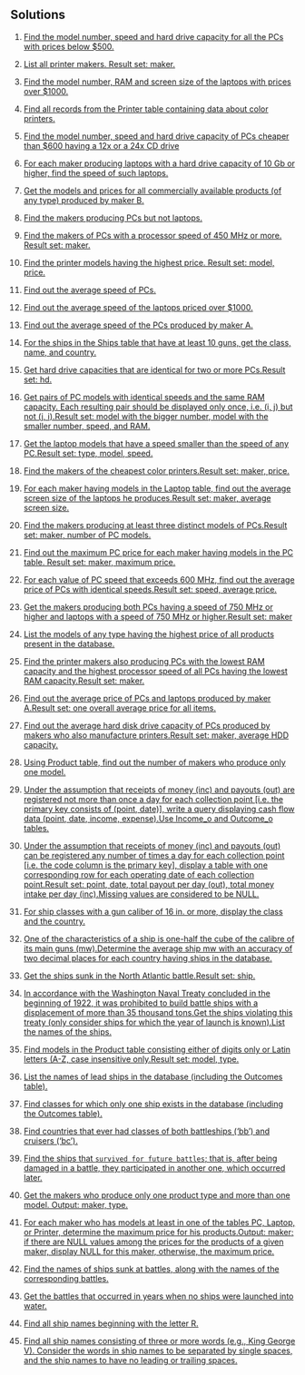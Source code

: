 
## Solutions

1. [Find the model number, speed and hard drive capacity for all the PCs with prices below $500.](./solutions/ex1.md)

2. [List all printer makers. Result set: maker.](./solutions/ex2.md)

3. [Find the model number, RAM and screen size of the laptops with prices over $1000.](./solutions/ex3.md)

4. [Find all records from the Printer table containing data about color printers.](./solutions/ex4.md)

5. [Find the model number, speed and hard drive capacity of PCs cheaper than $600 having a 12x or a 24x CD drive](./solutions/ex5.md)

6. [For each maker producing laptops with a hard drive capacity of 10 Gb or higher, find the speed of such laptops.](./solutions/ex6.md)

7. [Get the models and prices for all commercially available products (of any type) produced by maker B.](./solutions/ex7.md)

8. [Find the makers producing PCs but not laptops.](./solutions/ex8.md)

9. [Find the makers of PCs with a processor speed of 450 MHz or more. Result set: maker.](./solutions/ex9.md)

10. [Find the printer models having the highest price. Result set: model, price.](./solutions/ex10.md)

11. [Find out the average speed of PCs.](./solutions/ex11.md)

12. [Find out the average speed of the laptops priced over $1000.](./solutions/ex12.md)

13. [Find out the average speed of the PCs produced by maker A.](./solutions/ex13.md)

14. [For the ships in the Ships table that have at least 10 guns, get the class, name, and country.](./solutions/ex14.md)

15. [Get hard drive capacities that are identical for two or more PCs.Result set: hd.](./solutions/ex15.md)

16. [Get pairs of PC models with identical speeds and the same RAM capacity. Each resulting pair should be displayed only once, i.e. (i, j) but not (j, i).Result set: model with the bigger number, model with the smaller number, speed, and RAM.](./solutions/ex16.md)

17. [Get the laptop models that have a speed smaller than the speed of any PC.Result set: type, model, speed.](./solutions/ex17.md)

18. [Find the makers of the cheapest color printers.Result set: maker, price.](./solutions/ex18.md)

19. [For each maker having models in the Laptop table, find out the average screen size of the laptops he produces.Result set: maker, average screen size.](./solutions/ex19.md)

20. [Find the makers producing at least three distinct models of PCs.Result set: maker, number of PC models.](./solutions/ex20.md)

21. [Find out the maximum PC price for each maker having models in the PC table. Result set: maker, maximum price.](./solutions/ex21.md)

22. [For each value of PC speed that exceeds 600 MHz, find out the average price of PCs with identical speeds.Result set: speed, average price.](./solutions/ex22.md)

23. [Get the makers producing both PCs having a speed of 750 MHz or higher and laptops with a speed of 750 MHz or higher.Result set: maker](./solutions/ex23.md)

24. [List the models of any type having the highest price of all products present in the database.](./solutions/ex24.md)

25. [Find the printer makers also producing PCs with the lowest RAM capacity and the highest processor speed of all PCs having the lowest RAM capacity.Result set: maker.](./solutions/ex25.md)

26. [Find out the average price of PCs and laptops produced by maker A.Result set: one overall average price for all items.](./solutions/ex26.md)

27. [Find out the average hard disk drive capacity of PCs produced by makers who also manufacture printers.Result set: maker, average HDD capacity.](./solutions/ex27.md)

28. [Using Product table, find out the number of makers who produce only one model.](./solutions/ex28.md)

29. [Under the assumption that receipts of money (inc) and payouts (out) are registered not more than once a day for each collection point [i.e. the primary key consists of (point, date)], write a query displaying cash flow data (point, date, income, expense).Use Income_o and Outcome_o tables.](./solutions/ex29.md)

30. [Under the assumption that receipts of money (inc) and payouts (out) can be registered any number of times a day for each collection point [i.e. the code column is the primary key], display a table with one corresponding row for each operating date of each collection point.Result set: point, date, total payout per day (out), total money intake per day (inc).Missing values are considered to be NULL.](./solutions/ex30.md)

31. [For ship classes with a gun caliber of 16 in. or more, display the class and the country.](./solutions/ex31.md)

32. [One of the characteristics of a ship is one-half the cube of the calibre of its main guns (mw).Determine the average ship mw with an accuracy of two decimal places for each country having ships in the database.](./solutions/ex32.md)

33. [Get the ships sunk in the North Atlantic battle.Result set: ship.](./solutions/ex33.md)

34. [In accordance with the Washington Naval Treaty concluded in the beginning of 1922, it was prohibited to build battle ships with a displacement of more than 35 thousand tons.Get the ships violating this treaty (only consider ships for which the year of launch is known).List the names of the ships.](./solutions/ex34.md)

35. [Find models in the Product table consisting either of digits only or Latin letters (A-Z, case insensitive only.Result set: model, type.](./solutions/ex35.md)

36. [List the names of lead ships in the database (including the Outcomes table).](./solutions/ex36.md)

37. [Find classes for which only one ship exists in the database (including the Outcomes table).](./solutions/ex37.md)

38. [Find countries that ever had classes of both battleships (‘bb’) and cruisers (‘bc’).](./solutions/ex38.md)

39. [Find the ships that `survived for future battles`; that is, after being damaged in a battle, they participated in another one, which occurred later.](./solutions/ex39.md)

40. [Get the makers who produce only one product type and more than one model. Output: maker, type.](./solutions/ex40.md)

41. [For each maker who has models at least in one of the tables PC, Laptop, or Printer, determine the maximum price for his products.Output: maker; if there are NULL values among the prices for the products of a given maker, display NULL for this maker, otherwise, the maximum price.](./solutions/ex41.md)

42. [Find the names of ships sunk at battles, along with the names of the corresponding battles.](./solutions/ex42.md)

43. [Get the battles that occurred in years when no ships were launched into water.](./solutions/ex43.md)

44. [Find all ship names beginning with the letter R.](./solutions/ex44.md)

45. [Find all ship names consisting of three or more words (e.g., King George V). Consider the words in ship names to be separated by single spaces, and the ship names to have no leading or trailing spaces.](./solutions/ex45.md)